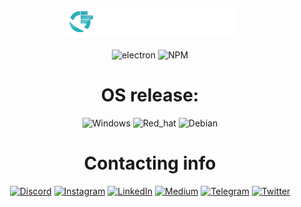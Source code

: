 <div align='center'>
  
  ![GroupLancing](https://github.com/jexroid/jexroid/blob/main/white-logo.png)
  <br><br>
  ![electron](https://img.shields.io/badge/Electron-v26.0.0-0066ff?style=for-the-badge&logo=electron)
  ![NPM](https://img.shields.io/badge/NPM-v8.19.4-ff1100?style=for-the-badge&logo=npm)
  
</div>
<!-- <div align='left'>
  <a href="sals.com">فارسی</a>
  <br>
  <a href="sals.com">English</a>
  <br>
  <a href="sals.com">中国人</a>
  <br>
</div> -->


<div align='center'>
  <h1 align='center'> OS release:</h1>
  
  ![Windows](https://img.shields.io/badge/Windows-blue?logo=Windows&logoColor=white&style=for-the-badge)
    ![Red_hat](https://img.shields.io/badge/MacOs-white?logo=apple&logoColor=black&style=for-the-badge)
    ![Debian](https://img.shields.io/badge/Debian-red?logo=Debian&logoColor=white&style=for-the-badge)
</div>


<div align='center'>
  <h1 align='center'>Contacting info</h1>
  
[![Discord](https://img.shields.io/badge/Discord-blue?style=for-the-badge&logo=discord&logoColor=white)](https://discord.gg/58yRbQNSKK) [![Instagram](https://img.shields.io/badge/Instagram-red?style=for-the-badge&logo=Instagram&logoColor=white)](https://instagram.com/jexroid) [![LinkedIn](https://img.shields.io/badge/LinkedIn-blue?style=for-the-badge&logo=linkedin&logoColor=white)](https://linkedin.com/in/jexroid) [![Medium](https://img.shields.io/badge/Medium-black?style=for-the-badge&logo=medium&logoColor=white)](https://medium.com/@jexroid) [![Telegram](https://img.shields.io/badge/jexroid-blue?style=for-the-badge&logo=telegram)](https://t.me/jexroid) [![Twitter](https://img.shields.io/badge/Twitter-blue?style=for-the-badge&logo=twitter&logoColor=white)](https://twitter.com/jexroid)

</div>
  
</div>
